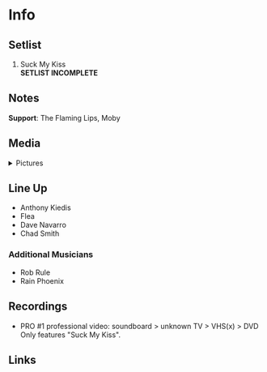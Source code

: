 # Info

## Setlist

1. Suck My Kiss
<br>**SETLIST INCOMPLETE**

## Notes

**Support**: The Flaming Lips, Moby

## Media 

<details>
  <summary>Pictures</summary>
  <!--<img alt="Setlist" title="Setlist" src="_.jpg" height="200" />-->
</details>

## Line Up

* Anthony Kiedis
* Flea
* Dave Navarro
* Chad Smith

### Additional Musicians

* Rob Rule  
* Rain Phoenix

## Recordings

* PRO #1 professional video: soundboard > unknown TV > VHS(x) > DVD Only features "Suck My Kiss".

## Links

